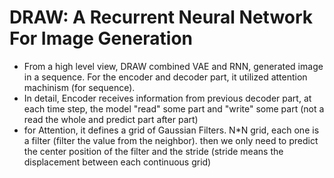 # DRAW: A Recurrent Neural Network For Image Generation
- From a high level view, DRAW combined VAE and RNN, generated image in a sequence. For the encoder and decoder part, it utilized attention machinism (for sequence).
- In detail, Encoder receives information from previous decoder part, at each time step, the model "read" some part and "write" some part (not a read the whole and predict part after part)
- for Attention, it defines a grid of Gaussian Filters. N*N grid, each one is a filter (filter the value from the neighbor). then we only need to predict the center position of the filter and the stride (stride means the displacement between each continuous grid)
